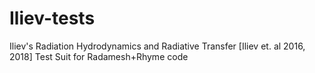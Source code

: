 # Iliev-tests

Iliev's Radiation Hydrodynamics and Radiative Transfer [Iliev et. al 2016, 2018] Test Suit for Radamesh+Rhyme code
